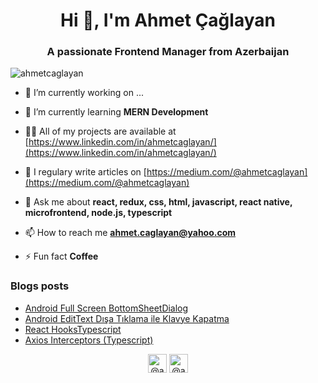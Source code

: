 <h1 align="center">Hi 👋, I'm Ahmet Çağlayan</h1>
<h3 align="center">A passionate Frontend Manager from Azerbaijan</h3>

<p align="left"> <img src="https://komarev.com/ghpvc/?username=ahmetcaglayan" alt="ahmetcaglayan" /> </p>

- 🔭 I’m currently working on ...

- 🌱 I’m currently learning **MERN Development**

- 👨‍💻 All of my projects are available at [https://www.linkedin.com/in/ahmetcaglayan/](https://www.linkedin.com/in/ahmetcaglayan/)

- 📝 I regulary write articles on [https://medium.com/@ahmetcaglayan](https://medium.com/@ahmetcaglayan)

- 💬 Ask me about **react, redux, css, html, javascript, react native, microfrontend, node.js, typescript**

- 📫 How to reach me **ahmet.caglayan@yahoo.com**

- ⚡ Fun fact **Coffee**

### Blogs posts
<!-- BLOG-POST-LIST:START -->
- [Android Full Screen BottomSheetDialog](https://medium.com/@ahmetcaglayan/android-full-screen-bottomsheetdialog-5502e24ef990?source=rss-c9f45ec080cf------2)
- [Android EditText Dışa Tıklama ile Klavye Kapatma](https://medium.com/@ahmetcaglayan/android-edittext-d%C4%B1%C5%9Fa-t%C4%B1klama-ile-klavye-kapatma-807ad1d42510?source=rss-c9f45ec080cf------2)
- [React HooksTypescript](https://medium.com/@ahmetcaglayan/react-hookstypescript-473fd1c2769c?source=rss-c9f45ec080cf------2)
- [Axios Interceptors (Typescript)](https://medium.com/@ahmetcaglayan/axios-interceptors-typescript-13dc26c61b74?source=rss-c9f45ec080cf------2)
<!-- BLOG-POST-LIST:END -->

<p align="center">
<a href="https://linkedin.com/in/@ahmetcaglayan" target="blank"><img align="center" src="https://cdn.jsdelivr.net/npm/simple-icons@3.0.1/icons/linkedin.svg" alt="@ahmetcaglayan" height="30" width="30" /></a>
<a href="https://medium.com/@ahmetcaglayan" target="blank"><img align="center" src="https://cdn.jsdelivr.net/npm/simple-icons@3.0.1/icons/medium.svg" alt="@ahmetcaglayan" height="30" width="30" /></a>
</p>
